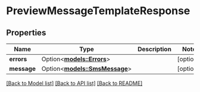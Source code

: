 # PreviewMessageTemplateResponse

## Properties

Name | Type | Description | Notes
------------ | ------------- | ------------- | -------------
**errors** | Option<[**models::Errors**](Errors.md)> |  | [optional]
**message** | Option<[**models::SmsMessage**](SMSMessage.md)> |  | [optional]

[[Back to Model list]](../README.md#documentation-for-models) [[Back to API list]](../README.md#documentation-for-api-endpoints) [[Back to README]](../README.md)


